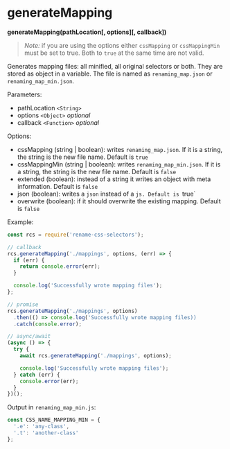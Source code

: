 # generateMapping

**generateMapping(pathLocation[, options][, callback])**

> *Note:* if you are using the options either `cssMapping` or `cssMappingMin` must be set to true. Both to `true` at the same time are not valid.

Generates mapping files: all minified, all original selectors or both. They are stored as object in a variable. The file is named as `renaming_map.json` or `renaming_map_min.json`.

Parameters:
- pathLocation `<String>`
- options `<Object>` *optional*
- callback `<Function>` *optional*

Options:

- cssMapping (string | boolean): writes `renaming_map.json`. If it is a string, the string is the new file name. Default is `true`
- cssMappingMin (string | boolean): writes `renaming_map_min.json`. If it is a string, the string is the new file name. Default is `false`
- extended (boolean): instead of a string it writes an object with meta information. Default is `false`
- json (boolean): writes a `json` instead of a `js. Default is `true`
- overwrite (boolean): if it should overwrite the existing mapping. Default is `false`

Example:

```js
const rcs = require('rename-css-selectors');

// callback
rcs.generateMapping('./mappings', options, (err) => {
  if (err) {
    return console.error(err);
  }

  console.log('Successfully wrote mapping files');
};

// promise
rcs.generateMapping('./mappings', options)
  .then(() => console.log('Successfully wrote mapping files))
  .catch(console.error);

// async/await
(async () => {
  try {
    await rcs.generateMapping('./mappings', options);

    console.log('Successfully wrote mapping files');
  } catch (err) {
    console.error(err);
  }
})();
```

Output in `renaming_map_min.js`:

```js
const CSS_NAME_MAPPING_MIN = {
  '.e': 'any-class',
  '.t': 'another-class'
};
```
